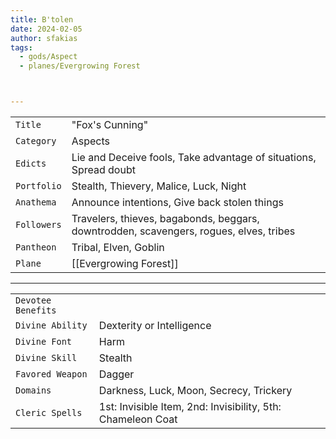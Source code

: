 ```yaml
---
title: B'tolen
date: 2024-02-05
author: sfakias
tags:
  - gods/Aspect
  - planes/Evergrowing Forest



---
```

| | |
| --- | --- |
| `Title` | "Fox's Cunning" |
| `Category` | Aspects |
| `Edicts` | Lie and Deceive fools, Take advantage of situations, Spread doubt |
| `Portfolio` | Stealth, Thievery, Malice, Luck, Night |
| `Anathema` | Announce intentions, Give back stolen things |
| `Followers` | Travelers, thieves, bagabonds, beggars, downtrodden, scavengers, rogues, elves, tribes |
| `Pantheon` | Tribal, Elven, Goblin |
| `Plane` | [[Evergrowing Forest]] |

---
| | |
| --- | --- |
| `Devotee Benefits` |
| `Divine Ability` | Dexterity or Intelligence |
| `Divine Font` | Harm |
| `Divine Skill` | Stealth |
| `Favored Weapon` | Dagger |
| `Domains` | Darkness, Luck, Moon, Secrecy, Trickery |
| `Cleric Spells` | 1st: Invisible Item, 2nd: Invisibility, 5th: Chameleon Coat |
